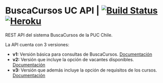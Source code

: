 # BuscaCursos UC API  | [![Build Status](https://travis-ci.com/igbasly/BC_API.svg?token=rvsCi5nQd3Zv6KdSdS54&branch=master)](https://travis-ci.com/igbasly/BC_API) [![Heroku](https://heroku-badge.herokuapp.com/?app=buscacursos-api&root=favicon.ico)]()
REST API del sistema BuscaCursos de la PUC Chile.

La API cuenta con 3 versiones:
* **v1:** Versión básica para consultas de BuscaCursos. [Documentación](/BC_API/documentation_v1.html)
* **v2:** Versión que incluye la opción de vacantes disponibles. [Documentación](/BC_API/documentation_v2.html)
* **v3:** Versión que además incluye la opción de requisitos de los cursos. [Documentación](/BC_API/documentation_v3.html)